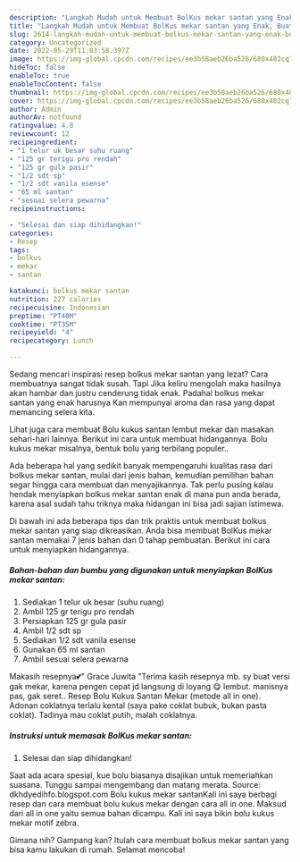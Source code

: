 ```yaml
---
description: "Langkah Mudah untuk Membuat BolKus mekar santan yang Enak, Buat Buka Puasa Menggugah Selera"
title: "Langkah Mudah untuk Membuat BolKus mekar santan yang Enak, Buat Buka Puasa Menggugah Selera"
slug: 2614-langkah-mudah-untuk-membuat-bolkus-mekar-santan-yang-enak-buat-buka-puasa-menggugah-selera
category: Uncategorized
date: 2022-05-29T11:03:58.397Z
image: https://img-global.cpcdn.com/recipes/ee3b58aeb26ba526/680x482cq70/bolkus-mekar-santan-foto-resep-utama.jpg
hideToc: false
enableToc: true
enableTocContent: false
thumbnail: https://img-global.cpcdn.com/recipes/ee3b58aeb26ba526/680x482cq70/bolkus-mekar-santan-foto-resep-utama.jpg
cover: https://img-global.cpcdn.com/recipes/ee3b58aeb26ba526/680x482cq70/bolkus-mekar-santan-foto-resep-utama.jpg
author: Admin
authorAv: notfound
ratingvalue: 4.8
reviewcount: 12
recipeingredient:
- "1 telur uk besar suhu ruang"
- "125 gr terigu pro rendah"
- "125 gr gula pasir"
- "1/2 sdt sp"
- "1/2 sdt vanila esense"
- "65 ml santan"
- "sesuai selera pewarna"
recipeinstructions:

- "Selesai dan siap dihidangkan!"
categories:
- Resep
tags:
- bolkus
- mekar
- santan

katakunci: bolkus mekar santan 
nutrition: 227 calories
recipecuisine: Indonesian
preptime: "PT40M"
cooktime: "PT35M"
recipeyield: "4"
recipecategory: Lunch

---
```



Sedang mencari inspirasi resep bolkus mekar santan yang lezat? Cara membuatnya sangat tidak susah. Tapi Jika keliru mengolah maka hasilnya akan hambar dan justru cenderung tidak enak. Padahal bolkus mekar santan yang enak harusnya Kan mempunyai aroma dan rasa yang dapat memancing selera kita.


Lihat juga cara membuat Bolu kukus santan lembut mekar dan masakan sehari-hari lainnya. Berikut ini cara untuk membuat hidangannya. Bolu kukus mekar misalnya, bentuk bolu yang terbilang populer..

Ada beberapa hal yang sedikit banyak mempengaruhi kualitas rasa dari bolkus mekar santan, mulai dari jenis bahan, kemudian pemilihan bahan segar hingga cara membuat dan menyajikannya. Tak perlu pusing kalau hendak menyiapkan bolkus mekar santan enak di mana pun anda berada, karena asal sudah tahu triknya maka hidangan ini bisa jadi sajian istimewa.


Di bawah ini ada beberapa tips dan trik praktis untuk membuat bolkus mekar santan yang siap dikreasikan. Anda bisa membuat BolKus mekar santan memakai 7 jenis bahan dan 0 tahap pembuatan. Berikut ini cara untuk menyiapkan hidangannya.

<!--inarticleads1-->

##### Bahan-bahan dan bumbu yang digunakan untuk menyiapkan BolKus mekar santan:

1. Sediakan 1 telur uk besar (suhu ruang)
1. Ambil 125 gr terigu pro rendah
1. Persiapkan 125 gr gula pasir
1. Ambil 1/2 sdt sp
1. Sediakan 1/2 sdt vanila esense
1. Gunakan 65 ml santan
1. Ambil sesuai selera pewarna


Makasih resepnya💕&#34; Grace Juwita &#34;Terima kasih resepnya mb. sy buat versi gak mekar, karena pengen cepat jd langsung di loyang 😋 lembut. manisnya pas, gak seret.. Resep Bolu Kukus Santan Mekar (metode all in one). Adonan coklatnya terlalu kental (saya pake coklat bubuk, bukan pasta coklat). Tadinya mau coklat putih, malah coklatnya. 

<!--inarticleads2-->

##### Instruksi untuk memasak BolKus mekar santan:


1. Selesai dan siap dihidangkan!

Saat ada acara spesial, kue bolu biasanya disajikan untuk memeriahkan suasana. Tunggu sampai mengembang dan matang merata. Source: dkhdyedihfo.blogspot.com Bolu kukus mekar santanKali ini saya berbagi resep dan cara membuat bolu kukus mekar dengan cara all in one. Maksud dari all in one yaitu semua bahan dicampu. Kali ini saya bikin bolu kukus mekar motif zebra. 

Gimana nih? Gampang kan? Itulah cara membuat bolkus mekar santan yang bisa kamu lakukan di rumah. Selamat mencoba!
